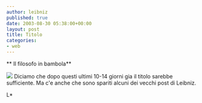 ```yaml
---
author: leibniz
published: true
date: 2003-08-30 05:38:00+00:00
layout: post
title: Titolo
categories:
- web
---
```


 ** Il filosofo in bambola**

 ![](http://www.mednet.at/images/orange.gif) Diciamo che dopo questi ultimi 10-14 giorni gia il titolo sarebbe sufficiente. Ma c'e anche che sono spariti alcuni dei vecchi post di Leibniz. 

L*
